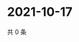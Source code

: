 # 2021-10-17

共 0 条

<!-- BEGIN WEIBO -->
<!-- 最后更新时间 Sun Oct 17 2021 00:19:34 GMT+0800 (China Standard Time) -->

<!-- END WEIBO -->
